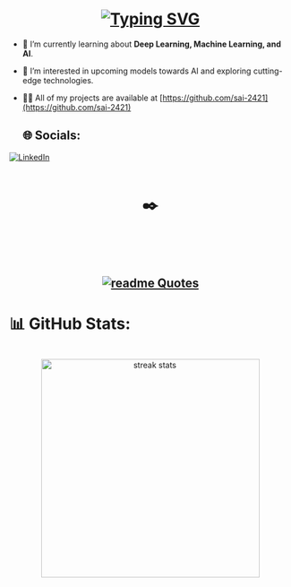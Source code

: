 <h1 align="center">
<a href="https://git.io/typing-svg"><img src="https://readme-typing-svg.herokuapp.com?font=Sansita+Swashed&weight=500&size=23&pause=1000&color=1FA8FF&center=true&vCenter=true&width=435&lines=Hey!!%F0%9F%91%8B;I'm+Sai+Gayathri%F0%9F%98%81" alt="Typing SVG" /></a>
</h1>

- 🌱 I’m currently learning about **Deep Learning, Machine Learning, and AI**.

- 👀 I’m interested in upcoming models towards AI and exploring cutting-edge technologies.

- 👨‍💻 All of my projects are available at [https://github.com/sai-2421](https://github.com/sai-2421)

  ## 🌐 Socials:
[![LinkedIn](https://img.shields.io/badge/LinkedIn-%230077B5.svg?logo=linkedin&logoColor=white)](https://www.linkedin.com/in/sai-gayathri) 
 <br><br>

 <h1 align="center"> ✒️</h1>
 <h2 align="center"> <br><br>
 

[![readme Quotes](https://quotes-github-readme.vercel.app/api?quote=Every%20expert%20was%20once%20a%20beginner,%20Never%20quit%20without%20trying&type=horizontal)](https://github.com/sai-2421)


# 📊 GitHub Stats:

<br>
<div align=center>
  <img width=390 src="https://github-readme-streak-stats-salesp07.vercel.app/?user=sai-2421&count_private=true&theme=react&border_radius=10" alt="streak stats"/>
  
  <br/>
</div>

<!---
sai-2421/sai-2421 is a ✨ special ✨ repository because its `README.md` (this file) appears on your GitHub profile.
You can click the Preview link to take a look at your changes.
--->
